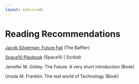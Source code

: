```yaml
---
layout: wikicrumb 
---
```

# Reading Recommendations

[Jacob Silverman: Future Fail][1] (The Baffler)

[Space10 Playbook][2] (Space10 | Scribd)



Jennifer M. Gildey: The Future: A very short introduction (Book)

Ursula M. Franklin: The real world of Technology (Book)

[1]:	[https://thebaffler.com/outbursts/future-fail-silverman]%0A
[2]:	https://de.scribd.com/document/402863566/space-10-playbook